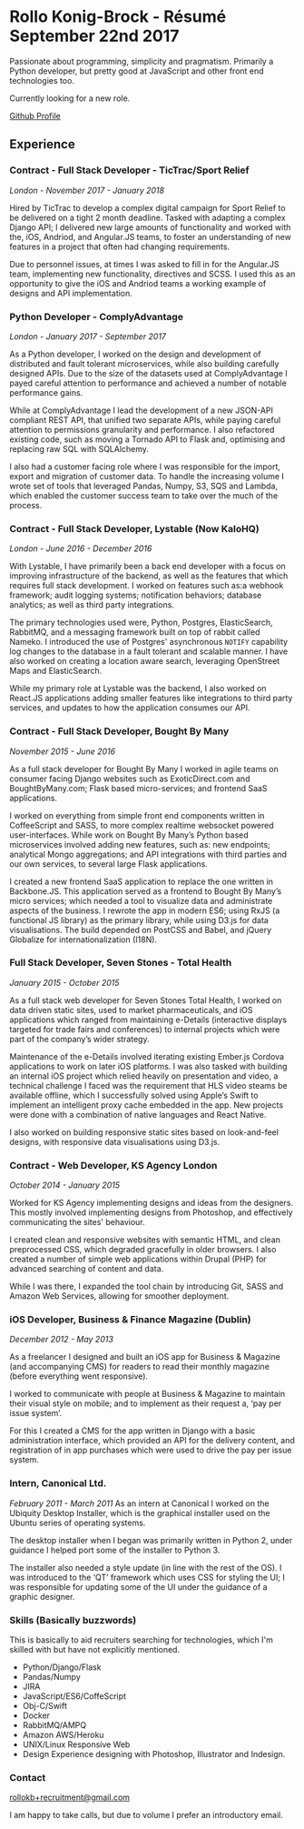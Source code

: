 # Rollo Konig-Brock - Résumé September 22nd 2017

Passionate about programming, simplicity and pragmatism. Primarily a
Python developer, but pretty good at JavaScript and other front end technologies too.

Currently looking for a new role.

[Github Profile](http://bit.ly/2hpfKv0)

## Experience

### Contract - Full Stack Developer - TicTrac/Sport Relief
*London - November 2017 - January 2018*

Hired by TicTrac to develop a complex digital campaign for Sport Relief to be
delivered on a tight 2 month deadline. Tasked with adapting a complex Django
API; I delivered new large amounts of functionality and worked with the, iOS,
Andriod, and Angular.JS teams, to foster an understanding of new features in a project
that often had changing requirements.

Due to personnel issues, at times I was asked to fill in for the Angular.JS team,
implementing new functionality, directives and SCSS. I used this as an
opportunity to give the iOS and Andriod teams a working example of designs and
API implementation.


### Python Developer - ComplyAdvantage
*London - January 2017 - September 2017*

As a Python developer, I worked on the design and development of distributed
and fault tolerant microservices, while also building carefully designed APIs.
Due to the size of the datasets used at ComplyAdvantage I payed careful attention
to performance and achieved a number of notable performance gains.

While at ComplyAdvantage I lead the development of a new JSON-API compliant
REST API, that unified two separate APIs, while paying careful attention to
permissions granularity and performance. I also refactored existing code, such
as moving a Tornado API to Flask and, optimising and replacing raw SQL with
SQLAlchemy.

I also had a customer facing role where I was responsible for the import,
export and migration of customer data. To handle the increasing volume I wrote
set of tools that leveraged Pandas, Numpy, S3, SQS and Lambda, which enabled
the customer success team to take over the much of the process.

### Contract - Full Stack Developer, Lystable (Now KaloHQ)
*London - June 2016 - December 2016*

With Lystable, I have primarily been a back end developer with a focus on
improving infrastructure of the backend, as well as the features that which
requires full stack development. I worked on features such as:a
webhook framework; audit logging systems; notification behaviors; database
analytics; as well as third party integrations.

The primary technologies used were, Python, Postgres, ElasticSearch, RabbitMQ,
and a messaging framework built on top of rabbit called Nameko. I introduced
the use of Postgres' asynchronous `NOTIFY` capability log changes to the
database in a fault tolerant and scalable manner. I have also worked
on creating a location aware search, leveraging OpenStreet Maps and
ElasticSearch.

While my primary role at Lystable was the backend, I also worked on React.JS
applications adding smaller features like integrations to third party services,
and updates to how the application consumes our API.

### Contract - Full Stack Developer, Bought By Many
*November 2015 - June 2016*

As a full stack developer for Bought By Many I worked in agile teams on
consumer facing Django websites such as ExoticDirect.com and BoughtByMany.com;
Flask based micro-services; and frontend SaaS applications.

I worked on everything from simple front end components written in CoffeeScript
and SASS, to more complex realtime websocket powered user-interfaces. While work
on Bought By Many’s Python based microservices involved adding new features, such 
as: new endpoints; analytical Mongo aggregations; and API integrations with third 
parties and our own services, to several large Flask applications.

I created a new frontend SaaS application to replace the one written in
Backbone.JS. This application served as a frontend to Bought By Many’s micro
services; which needed a tool to visualize data and administrate aspects of the
business. I rewrote the app in modern ES6; using RxJS (a functional JS library)
as the primary library, while using D3.js for data visualisations. The build
depended on PostCSS and Babel, and jQuery Globalize for
internationalization (I18N).

### Full Stack Developer, Seven Stones - Total Health
*January 2015 - October 2015*

As a full stack web developer for Seven Stones Total Health, I worked on data
driven static sites, used to market pharmaceuticals, and iOS applications which
ranged from maintaining e-Details (interactive displays targeted for trade fairs
and conferences) to internal projects which were part of the company’s wider
strategy.

Maintenance of the e-Details involved iterating existing Ember.js Cordova
applications to work on later iOS platforms. I was also tasked with building an
internal iOS project which relied heavily on presentation and video, a technical
challenge I faced was the requirement that HLS video steams be available
offline, which I successfully solved using Apple’s Swift to implement an
intelligent proxy cache embedded in the app. New projects were done with a
combination of native languages and React Native.

I also worked on building responsive static sites based on look-and-feel
designs, with responsive data visualisations using D3.js.

### Contract - Web Developer, KS Agency London
*October 2014 - January 2015*

Worked for KS Agency implementing designs and ideas from the designers. This
mostly involved implementing designs from Photoshop, and effectively
communicating the sites' behaviour.

I created clean and responsive websites with semantic HTML, and clean
preprocessed CSS, which degraded gracefully in older browsers. I also created a
number of simple web applications within Drupal (PHP) for advanced searching of
content and data.

While I was there, I expanded the tool chain by introducing Git, SASS and Amazon
Web Services, allowing for smoother deployment.

### iOS Developer, Business & Finance Magazine (Dublin)
*December 2012 - May 2013*

As a freelancer I designed and built an iOS app for Business & Magazine (and
accompanying CMS) for readers to read their monthly magazine (before everything
went responsive).

I worked to communicate with people at Business & Magazine to maintain their
visual style on mobile; and to implement as their request a, ‘pay per issue
system’.

For this I created a CMS for the app written in Django with a basic
administration interface, which provided an API for the delivery content, and
registration of in app purchases which were used to drive the pay per issue
system.

### Intern, Canonical Ltd. 
*February 2011 - March 2011*
As an intern at Canonical I worked on the Ubiquity Desktop Installer, which
is the graphical installer used on the Ubuntu series of operating systems.

The desktop installer when I began was primarily written in Python 2, under
guidance I helped port some of the installer to Python 3.

The installer also needed a style update (in line with the rest of the OS). I
was introduced to the ‘QT’ framework which uses CSS for styling the UI; I was
responsible for updating some of the UI under the guidance of a graphic
designer.

### Skills (Basically buzzwords)

This is basically to aid recruiters searching for technologies, which I'm 
skilled with but have not explicitly mentioned.

* Python/Django/Flask 
* Pandas/Numpy
* JIRA
* JavaScript/ES6/CoffeScript
* Obj-C/Swift 
* Docker
* RabbitMQ/AMPQ
* Amazon AWS/Heroku 
* UNIX/Linux Responsive Web
* Design Experience designing with Photoshop, Illustrator and Indesign.

### Contact 

rollokb+recruitment@gmail.com

I am happy to take calls, but due to volume I prefer an introductory email.
